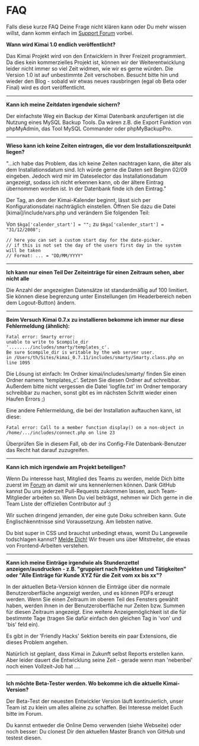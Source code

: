 # FAQ

Falls diese kurze FAQ Deine Frage nicht klären kann oder Du mehr wissen willst, dann komm einfach im [Support Forum](http://forum.kimai.org) vorbei.

**Wann wird Kimai 1.0 endlich veröffentlicht?**

Das Kimai Projekt wird von den Entwicklern in Ihrer Freizeit programmiert. Da dies kein kommerzielles Projekt ist, können wir der Weiterentwicklung leider nicht immer so viel Zeit widmen, wie wir es gerne würden. Die Version 1.0 ist auf unbestimmte Zeit verschoben. Besucht bitte hin und wieder den Blog - sobald wir etwas neues rausbringen (egal ob Beta oder Final) wird es dort veröffentlicht.

* * *

**Kann ich meine Zeitdaten irgendwie sichern?**

Der einfachste Weg ein Backup der Kimai Datenbank anzufertigen ist die Nutzung eines MySQL Backup Tools. Da wären z.B. die Export Funktion von phpMyAdmin, das Tool MySQL Commander oder phpMyBackupPro.

* * *

**Wieso kann ich keine Zeiten eintragen, die vor dem Installationszeitpunkt liegen?**

"...ich habe das Problem, das ich keine Zeiten nachtragen kann, die älter als dem Installationsdatum sind. Ich würde gerne die Daten seit Beginn 02/09 eingeben. Jedoch wird mir im Dateselector das Installationsdatum angezeigt, sodass ich nicht erkennen kann, ob der ältere Eintrag übernommen worden ist. In der Datenbank finde ich den Eintrag."

Der Tag, an dem der Kimai-Kalender beginnt, lässt sich per Konfigurationsdatei nachträglich einstellen. Öffnen Sie dazu die Datei [kimai]/include/vars.php und verändern Sie folgenden Teil:

Von ```$kga['calender_start'] = "";``` zu ```$kga['calender_start'] = "31/12/2008";```

```
// here you can set a custom start day for the date-picker.
// if this is not set the day of the users first day in the system will be taken
// Format: ... = "DD/MM/YYYY"
```

* * *

**Ich kann nur einen Teil Der Zeiteinträge für einen Zeitraum sehen, aber nicht alle**

Die Anzahl der angezeigten Datensätze ist standardmäßig auf 100 limitiert. Sie können diese begrenzung unter Einstellungen (im Headerbereich neben dem Logout-Button) ändern.

* * *

**Beim Versuch Kimai 0.7.x zu installieren bekomme ich immer nur diese Fehlermeldung (ähnlich):**



    Fatal error: Smarty error:
    unable to write to $compile_dir '......../includes/smarty/templates_c'.
    Be sure $compile_dir is writable by the web server user.
    in /Users/th/Sites/kimai_0.7.11/includes/smarty/Smarty.class.php on line 1095


Die Lösung ist einfach: Im Ordner kimai/includes/smarty/ finden Sie einen Ordner namens 'templates_c'. Setzen Sie diesen Ordner auf schreibbar. Außerdem bitte nicht vergessen die Datei 'logfile.txt' im Ordner temporary schreibbar zu machen, sonst gibt es im nächsten Schritt wieder einen Haufen Errors ;)

Eine andere Fehlermeldung, die bei der Installation auftauchen kann, ist diese:



    Fatal error: Call to a member function display() on a non-object in
    /home/.../includes/connect.php on line 23


Überprüfen Sie in diesem Fall, ob der ins Config-File Datenbank-Benutzer das Recht hat darauf zuzugreifen.

* * *

**Kann ich mich irgendwie am Projekt beteiligen?**

Wenn Du interesse hast, Mitglied des Teams zu werden, melde Dich bitte zuerst im [Forum](http://forum.kimai.org) an damit wir uns kennenlernen können. Dank GitHub kannst Du uns jederzeit Pull-Requests zukommen lassen, auch Team-Mitglieder arbeiten so. Wenn Du viel beiträgst, nehmen wir Dich gerne in die Team Liste der offiziellen Contributor auf :)

Wir suchen dringend jemanden, der eine gute Doku schreiben kann. Gute Englischkenntnisse sind Voraussetzung. Am liebsten native.

Du bist super in CSS und brauchst unbedingt etwas, womit Du Langeweile todschlagen kannst? [Melde Dich!](http://forum.kimai.org) Wir freuen uns über Mitstreiter, die etwas von Frontend-Arbeiten verstehen.

* * *

**Kann ich meine Einträge irgendwie als Stundenzettel anzeigen/ausdrucken - z.B. "gruppiert nach Projekten und Tätigkeiten" oder "Alle Einträge für Kunde XYZ für die Zeit vom xx bis xx"?**

In der aktuellen Beta-Version können die Einträge über die normale Benutzeroberfläche angezeigt werden, und es können PDFs erzeugt werden. Wenn Sie einen Zeitraum im oberen Teil des Fensters gewählt haben, werden ihnen in der Benutzeroberfläche nur Zeiten bzw. Summen für diesen Zeitraum angezeigt. Eine weitere Anzeigemöglichkeit ist die für bestimmte Tage (tragen Sie dafür einfach den gleichen Tag in 'von' und 'bis' feld ein).

Es gibt in der 'Friendly Hacks' Sektion bereits ein paar Extensions, die dieses Problem angehen.

Natürlich ist geplant, dass Kimai in Zukunft selbst Reports erstellen kann. Aber leider dauert die Entwicklung seine Zeit - gerade wenn man 'nebenbei' noch einen Vollzeit-Job hat ....

* * *

**Ich möchte Beta-Tester werden. Wo bekomme ich die aktuelle Kimai-Version?**

Der Beta-Test der neuesten Entwickler Version läuft kontinuierlich, unser Team ist zu klein um alles alleine zu schaffen. Bei Interesse meldet Euch bitte im Forum.

Du kannst entweder die Online Demo verwenden (siehe Webseite) oder noch besser: Du clonest Dir den aktuellen Master Branch von GitHub und testest diesen.
